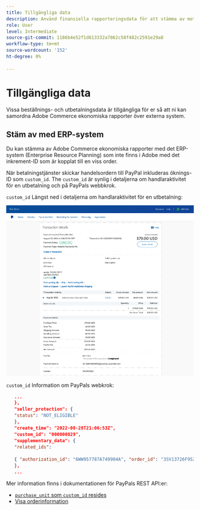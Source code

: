 ```yaml
---
title: Tillgängliga data
description: Använd finansiella rapporteringsdata för att stämma av mot rapporter med andra system än handelssystem.
role: User
level: Intermediate
source-git-commit: 1186b4e52f1d613332a7862c58f482c2591e29a8
workflow-type: tm+mt
source-wordcount: '152'
ht-degree: 0%

---
```


# Tillgängliga data

Vissa beställnings- och utbetalningsdata är tillgängliga för er så att ni kan samordna Adobe Commerce ekonomiska rapporter över externa system.

## Stäm av med ERP-system

Du kan stämma av Adobe Commerce ekonomiska rapporter med det ERP-system (Enterprise Resource Planning) som inte finns i Adobe med det inkrement-ID som är kopplat till en viss order.

När betalningstjänster skickar handelsordern till PayPal inkluderas öknings-ID som `custom_id`. The `custom_id` är synlig i detaljerna om handlaraktivitet för en utbetalning och på PayPals webbkrok.

`custom_id` Längst ned i detaljerna om handlaraktivitet för en utbetalning:

![`custom_id` i information om försäljningsaktivitet](assets/merchant-activity.png)

`custom_id` Information om PayPals webkrok:

```json
   ...
   },
   "seller_protection": {
   "status": "NOT_ELIGIBLE"
   },
   "create_time": "2022-08-28T21:06:53Z",
   "custom_id": "000000829",
   "supplementary_data": {
   "related_ids":

   { "authorization_id": "6WW957787A749904A", "order_id": "3SV13726F9525791J" }
   },
   ...
```

Mer information finns i dokumentationen för PayPals REST API:er:

* [`purchase_unit` som `custom_id` resides](https://developer.paypal.com/docs/api/orders/v2/#definition-purchase_unit:~:text=Read%20only.-,purchase_unit,-Collapse)
* [Visa orderinformation](https://developer.paypal.com/docs/api/orders/v2/#orders_get)
